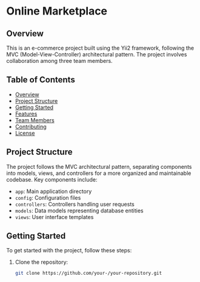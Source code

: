 # Online Marketplace 

## Overview

This is an e-commerce project built using the Yii2 framework, following the MVC (Model-View-Controller) architectural pattern. The project involves collaboration among three team members.

## Table of Contents

- [Overview](#overview)
- [Project Structure](#project-structure)
- [Getting Started](#getting-started)
- [Features](#features)
- [Team Members](#team-members)
- [Contributing](#contributing)
- [License](#license)

## Project Structure

The project follows the MVC architectural pattern, separating components into models, views, and controllers for a more organized and maintainable codebase. Key components include:

- `app`: Main application directory
- `config`: Configuration files
- `controllers`: Controllers handling user requests
- `models`: Data models representing database entities
- `views`: User interface templates

## Getting Started

To get started with the project, follow these steps:

1. Clone the repository:

   ```bash
   git clone https://github.com/your-/your-repository.git
